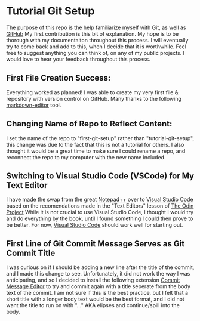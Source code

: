 # Tutorial Git Setup
The purpose of this repo is the help familiarize myself with Git, as well as [GitHub](https://github.com/ "GitHub")
My first contribution is this bit of explanation. My hope is to be thorough with my documentaiton throughout this process.
I will eventually try to come back and add to this, when I decide that it is worthwhile.
Feel free to suggest anything you can think of, on any of my public projects. I would love to hear your feedback throughout this process.

## First File Creation Success:
Everything worked as planned! I was able to create my very first file & repository with version control on GitHub. Many thanks to the following [markdown-editor](https://markdown-editor.github.io/# "markdown-editor") tool.

## Changing Name of Repo to Reflect Content:
I set the name of the repo to "first-git-setup" rather than "tutorial-git-setup", this change was due to the fact that this is not a tutorial for others.
I also thought it would be a great time to make sure I could rename a repo, and reconnect the repo to my computer with the new name included.

## Switching to Visual Studio Code (VSCode) for My Text Editor
I have made the swap from the great [Notepad++](https://notepad-plus-plus.org/ "Notepad++") over to [Visual Studio Code](https://code.visualstudio.com/ "Visual Studio Code") based on the recomendations made in the "Text Editors" lesson of [The Odin Project](https://www.theodinproject.com "The Odin Project")
While it is not crucial to use Visual Studio Code, I thought I would try and do everything by the book, until I found something I could then prove to be better. For now, [Visual Studio Code](https://code.visualstudio.com/ "Visual Studio Code") should work well for starting out.

## First Line of Git Commit Message Serves as Git Commit Title
I was curious on if I should be adding a new line after the title of the commit, and I made this change to see. Unfortunately, it did not work the way I was anticipating, and so I decided to install the following extension [Commit Message Editor](https://marketplace.visualstudio.com/items?itemName=adam-bender.commit-message-editor "Commit Message Editor") to try and commit again with a title seperate from the body text of the commit.
I am not sure if this is the best practice, but I felt that a short title with a longer body text would be the best format, and I did not want the title to run on with "..." AKA elipses and continue/spill into the body.